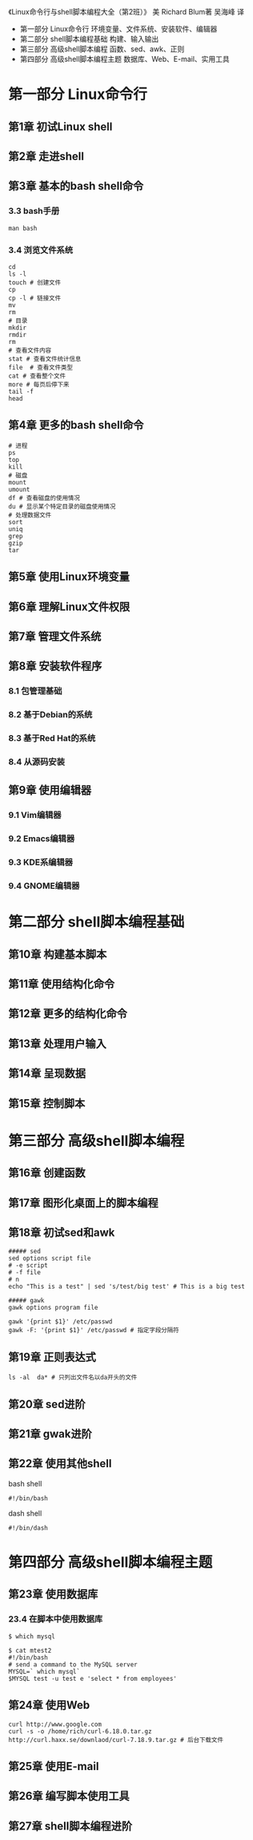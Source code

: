 《Linux命令行与shell脚本编程大全（第2班）》 美 Richard Blum著 吴海峰 译

* 第一部分 Linux命令行 环境变量、文件系统、安装软件、编辑器
* 第二部分 shell脚本编程基础 构建、输入输出
* 第三部分 高级shell脚本编程 函数、sed、awk、正则
* 第四部分 高级shell脚本编程主题 数据库、Web、E-mail、实用工具

# 第一部分 Linux命令行
## 第1章 初试Linux shell
## 第2章 走进shell
## 第3章 基本的bash shell命令
### 3.3 bash手册
`man bash`
### 3.4 浏览文件系统
```shell
cd 
ls -l
touch # 创建文件
cp
cp -l # 链接文件
mv
rm
# 目录
mkdir
rmdir
rm
# 查看文件内容
stat # 查看文件统计信息
file  # 查看文件类型
cat # 查看整个文件
more # 每页后停下来
tail -f
head
```
## 第4章 更多的bash shell命令
```shell
# 进程
ps
top
kill
# 磁盘
mount
umount
df # 查看磁盘的使用情况
du # 显示某个特定目录的磁盘使用情况
# 处理数据文件
sort
uniq
grep
gzip
tar
```
## 第5章 使用Linux环境变量
## 第6章 理解Linux文件权限
## 第7章 管理文件系统
## 第8章 安装软件程序
### 8.1 包管理基础
### 8.2 基于Debian的系统
### 8.3 基于Red Hat的系统
### 8.4 从源码安装
## 第9章 使用编辑器
### 9.1 Vim编辑器
### 9.2 Emacs编辑器
### 9.3 KDE系编辑器
### 9.4 GNOME编辑器

# 第二部分 shell脚本编程基础
## 第10章 构建基本脚本
## 第11章 使用结构化命令
## 第12章 更多的结构化命令
## 第13章 处理用户输入
## 第14章 呈现数据
## 第15章 控制脚本

# 第三部分 高级shell脚本编程
## 第16章 创建函数
## 第17章 图形化桌面上的脚本编程
## 第18章 初试sed和awk
```shell
##### sed
sed options script file
# -e script
# -f file
# n
echo "This is a test" | sed 's/test/big test' # This is a big test

##### gawk
gawk options program file

gawk '{print $1}' /etc/passwd
gawk -F: '{print $1}' /etc/passwd # 指定字段分隔符

```
## 第19章 正则表达式
```shell
ls -al  da* # 只列出文件名以da开头的文件
```
## 第20章 sed进阶
## 第21章 gwak进阶
## 第22章 使用其他shell
bash shell
```shell
#!/bin/bash
```
dash shell
```shell
#!/bin/dash
```


# 第四部分 高级shell脚本编程主题
## 第23章 使用数据库
### 23.4 在脚本中使用数据库
```shell
$ which mysql

$ cat mtest2
#!/bin/bash
# send a command to the MySQL server
MYSQL=` which mysql`
$MYSQL test -u test e 'select * from employees'

```
## 第24章 使用Web
```shell
curl http://www.google.com
curl -s -o /home/rich/curl-6.18.0.tar.gz http://curl.haxx.se/downlaod/curl-7.18.9.tar.gz # 后台下载文件
```
## 第25章 使用E-mail
## 第26章 编写脚本使用工具
## 第27章 shell脚本编程进阶